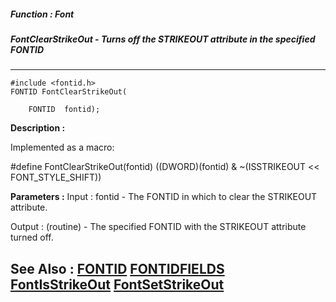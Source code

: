 ##### Function : Font
##### FontClearStrikeOut - Turns off the STRIKEOUT attribute in the specified FONTID
---
```
#include <fontid.h>
FONTID FontClearStrikeOut(

	FONTID  fontid);
```
**Description :**

Implemented as a macro:

#define FontClearStrikeOut(fontid) ((DWORD)(fontid) & ~(ISSTRIKEOUT << 
FONT_STYLE_SHIFT))

**Parameters :**
Input :
fontid  -  The FONTID in which to clear the STRIKEOUT attribute.

Output :
(routine)  -  The specified FONTID with the STRIKEOUT attribute turned off.



**See Also :**
[FONTID](/domino-c-api-docs/reference/Data/FONTID)
[FONTIDFIELDS](/domino-c-api-docs/reference/Data/FONTIDFIELDS)
[FontIsStrikeOut](/domino-c-api-docs/reference/Func/FontIsStrikeOut)
[FontSetStrikeOut](/domino-c-api-docs/reference/Func/FontSetStrikeOut)
---
